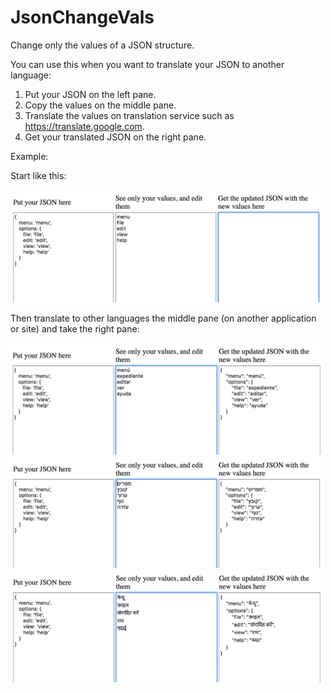 # JsonChangeVals
Change only the values of a JSON structure.

You can use this when you want to translate your JSON to another language:
1. Put your JSON on the left pane.
2. Copy the values on the middle pane.
3. Translate the values on translation service such as https://translate.google.com.
4. Get your translated JSON on the right pane.

Example:

Start like this:

<img width='500' src='./img/trans.0.eng.png'/>

Then translate to other languages the middle pane (on another application or site) and take the right pane:

<img width='500' src='./img/trans.1.spa.png'/>

<img width='500' src='./img/trans.2.heb.png'/>

<img width='500' src='./img/trans.3.hnd.png'/>

